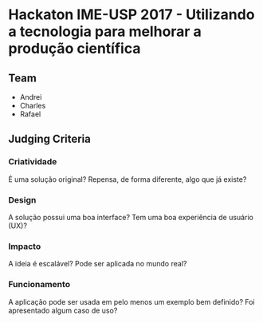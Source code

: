 # Hackaton IME-USP 2017 - Utilizando a tecnologia para melhorar a produção científica

## Team

- Andrei
- Charles
- Rafael

## Judging Criteria

### Criatividade
É uma solução original? Repensa, de forma diferente, algo que já existe?

### Design
A solução possui uma boa interface? Tem uma boa experiência de usuário (UX)?

### Impacto
A ideia é escalável? Pode ser aplicada no mundo real?

### Funcionamento
A aplicação pode ser usada em pelo menos um exemplo bem definido? Foi apresentado algum caso de uso?

